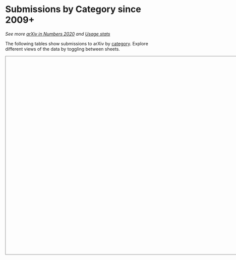 # Submissions by Category since 2009+

_See more [arXiv in Numbers 2020](/about/reports/2020_usage) and [Usage stats](/stats/main)_

The following tables show submissions to arXiv by [category](/category_taxonomy). Explore different views of the data by toggling between sheets.

<script type='text/javascript' src='https://tableau.cornell.edu/javascripts/api/viz_v1.js'></script>
<div class='tableauPlaceholder' style='width: 842px; height: 630px; border: 1px solid gray;'>
  <object class='tableauViz' width='842' height='630' style='display:none;'>
  <param name='host_url' value='https%3A%2F%2Ftableau.cornell.edu%2F' />
  <param name='embed_code_version' value='3' />
  <param name='site_root' value='' />
  <param name='name' value='arXivSubmissions&#47;LineGraphByArchive' />
  <param name='tabs' value='yes' />
  <param name='toolbar' value='yes' />
  <param name='showAppBanner' value='false' />
  </object>
</div>
